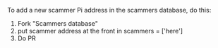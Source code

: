 To add a new scammer Pi address in the scammers database, do this:
1. Fork "Scammers database" 
2. put scammer address at the front in scammers = ['here']
3. Do PR
 

